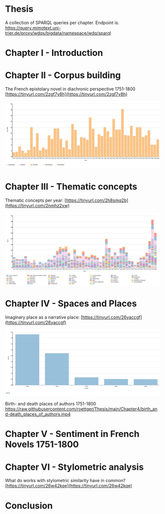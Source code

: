 # Thesis
A collection of SPARQL queries per chapter. Endpoint is: https://query.mimotext.uni-trier.de/proxy/wdqs/bigdata/namespace/wdq/sparql

# Chapter I - Introduction 

# Chapter II - Corpus building 
The French epistolary novel in diachronic perspective 1751-1800 [https://tinyurl.com/2zgf7y8h](https://tinyurl.com/2zgf7y8h)

![The epistolary novel in diachronic perspective](https://raw.githubusercontent.com/roettger/Thesis/main/Chapter6/epistolary_novels_over_time_procentual.PNG)



# Chapter III - Thematic concepts
Thematic concepts per year: [https://tinyurl.com/2h8smq2b](https://tinyurl.com/2nmhz2xw)

![Thematic concepts per year](https://raw.githubusercontent.com/roettger/Thesis/main/Chapter3/thematic_concepts_per_year.PNG)

# Chapter IV - Spaces and Places 

Imaginary place as a narrative place: [https://tinyurl.com/26yaccgf](https://tinyurl.com/26yaccgf)

![Imaginary place as a narrative place](https://raw.githubusercontent.com/roettger/Thesis/main/Chapter4/imaginary_place_per_decade.PNG)

Birth- and death places of authors 1751-1800
https://raw.githubusercontent.com/roettger/Thesis/main/Chapter4/birth_and-death_places_of_authors.mp4


# Chapter V - Sentiment in French Novels 1751-1800

# Chapter VI - Stylometric analysis 
What do works with stylometric similarity have in common? [https://tinyurl.com/26w42kqe](https://tinyurl.com/26w42kqe)

# Conclusion 
